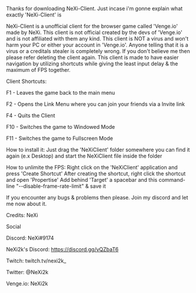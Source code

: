 Thanks for downloading NeXi-Client. Just incase i'm gonne explain what exactly 'NeXi-Client' is


NeXi-Client is a unofficial client for the browser game called 'Venge.io' made by NeXi.
This client is not official created by the devs of 'Venge.io' and is not affiliated with them any kind.
This client is NOT a virus and won't harm your PC or either your account in 'Venge.io'. 
Anyone telling that it is a virus or a creditals stealer is completely wrong. If you don't believe me then please refer deleting the client again.
This client is made to have easier navigation by utilizing shortcuts while giving the least input delay & the maximum of FPS together.

Client Shortcuts:

F1 - Leaves the game back to the main menu

F2 - Opens the Link Menu where you can join your friends via a Invite link

F4 - Quits the Client

F10 - Switches the game to Windowed Mode

F11 - Switches the game to Fullscreen Mode


How to install it:
Just drag the 'NeXiClient' folder somewhere you can find it again (e.x Desktop) and start the NeXiClient file inside the folder


How to unlimite the FPS:
Right click on the 'NeXiClient' application and press 'Create Shortcut'
After creating the shortcut, right click the shortcut and open 'Propertise'
Add behind 'Target' a spacebar and this command-line "--disable-frame-rate-limit" & save it


If you encounter any bugs & problems then please. Join my discord and let me now about it.


Credits: 
NeXi

Social

Discord: NeXi#9174

NeXi2k's Discord: https://discord.gg/vQZbaT6

Twitch: twitch.tv/nexi2k_

Twitter: @NeXi2k

Venge.io: NeXi2k
